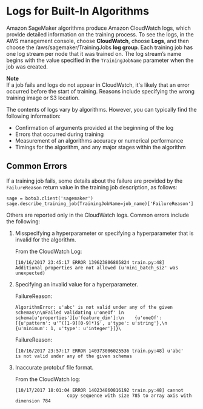 # Logs for Built\-In Algorithms<a name="common-info-all-sagemaker-models-logs"></a>

Amazon SageMaker algorithms produce Amazon CloudWatch logs, which provide detailed information on the training process\. To see the logs, in the AWS management console, choose **CloudWatch**, choose **Logs**, and then choose the /aws/sagemaker/TrainingJobs **log group**\. Each training job has one log stream per node that it was trained on\. The log stream’s name begins with the value specified in the `TrainingJobName` parameter when the job was created\.

**Note**  
If a job fails and logs do not appear in CloudWatch, it's likely that an error occurred before the start of training\. Reasons include specifying the wrong training image or S3 location\.

The contents of logs vary by algorithms\. However, you can typically find the following information:
+ Confirmation of arguments provided at the beginning of the log
+ Errors that occurred during training
+ Measurement of an algorithms accuracy or numerical performance
+ Timings for the algorithm, and any major stages within the algorithm

## Common Errors<a name="example-errors"></a>

If a training job fails, some details about the failure are provided by the `FailureReason` return value in the training job description, as follows:

```
sage = boto3.client('sagemaker')
sage.describe_training_job(TrainingJobName=job_name)['FailureReason']
```

Others are reported only in the CloudWatch logs\. Common errors include the following:

1. Misspecifying a hyperparameter or specifying a hyperparameter that is invalid for the algorithm\.

   From the CloudWatch Log:

   ```
   [10/16/2017 23:45:17 ERROR 139623806805824 train.py:48] 
   Additional properties are not allowed (u'mini_batch_siz' was 
   unexpected)
   ```

1. Specifying an invalid value for a hyperparameter\.

   FailureReason:

   ```
   AlgorithmError: u'abc' is not valid under any of the given
   schemas\n\nFailed validating u'oneOf' in
   schema[u'properties'][u'feature_dim']:\n    {u'oneOf':
   [{u'pattern': u'^([1-9][0-9]*)$', u'type': u'string'},\n
   {u'minimum': 1, u'type': u'integer'}]}\
   ```

   FailureReason:

   ```
   [10/16/2017 23:57:17 ERROR 140373086025536 train.py:48] u'abc'
   is not valid under any of the given schemas
   ```

1. Inaccurate protobuf file format\.

   From the CloudWatch log:

   ```
   [10/17/2017 18:01:04 ERROR 140234860816192 train.py:48] cannot
                      copy sequence with size 785 to array axis with dimension 784
   ```